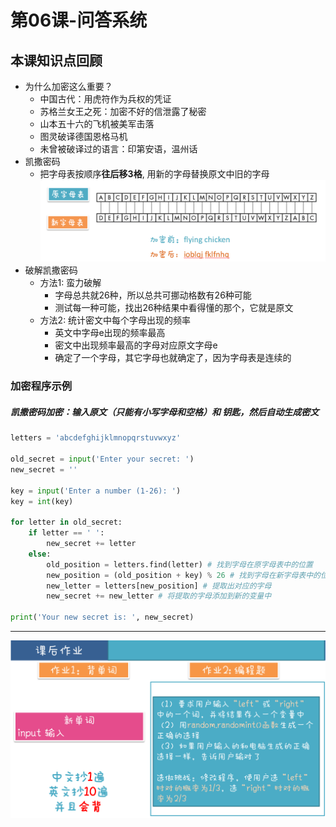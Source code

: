 # 第06课-问答系统

## 本课知识点回顾

* 为什么加密这么重要？
    * 中国古代：用虎符作为兵权的凭证
    * 苏格兰女王之死：加密不好的信泄露了秘密
    * 山本五十六的飞机被美军击落
    * 图灵破译德国恩格马机
    * 未曾被破译过的语言：印第安语，温州话
* 凯撒密码
    * 把字母表按顺序**往后移3格**, 用新的字母替换原文中旧的字母
![](/assets/alphabet.png)
* 破解凯撒密码
    * 方法1: 蛮力破解
        * 字母总共就26种，所以总共可挪动格数有26种可能
        * 测试每一种可能，找出26种结果中看得懂的那个，它就是原文
    * 方法2: 统计密文中每个字母出现的频率
        * 英文中字母e出现的频率最高
        * 密文中出现频率最高的字母对应原文字母e
        * 确定了一个字母，其它字母也就确定了，因为字母表是连续的

### 加密程序示例

##### 凯撒密码加密：输入原文（只能有小写字母和空格）和 钥匙，然后自动生成密文

```python
letters = 'abcdefghijklmnopqrstuvwxyz'

old_secret = input('Enter your secret: ')
new_secret = ''

key = input('Enter a number (1-26): ')
key = int(key)

for letter in old_secret:
    if letter == ' ':
        new_secret += letter
    else:
        old_position = letters.find(letter) # 找到字母在原字母表中的位置
        new_position = (old_position + key) % 26 # 找到字母在新字母表中的位置
        new_letter = letters[new_position] # 提取出对应的字母
        new_secret += new_letter # 将提取的字母添加到新的变量中
            
print('Your new secret is: ', new_secret)

```

---
![](/assets/第06课_问答系统.png)
